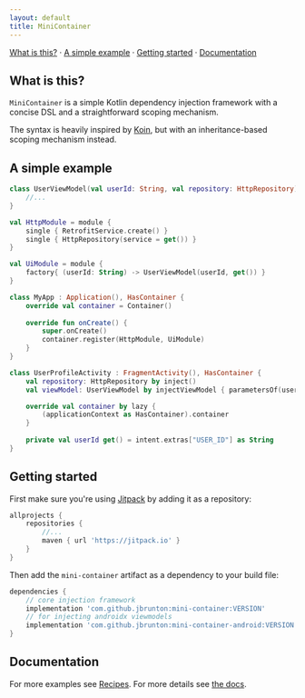 ```yaml
---
layout: default
title: MiniContainer
---
```


<a href="#what-is-this">What is this?</a> &middot;
<a href="#a-simple-example">A simple example</a> &middot;
<a href="#getting-started">Getting started</a> &middot;
<a href="#documentation">Documentation</a>

## What is this?

`MiniContainer` is a simple Kotlin dependency injection framework with a concise DSL and a straightforward scoping mechanism.

The syntax is heavily inspired by [Koin](https://insert-koin.io/), but with an inheritance-based scoping mechanism instead.

## A simple example

```kotlin
class UserViewModel(val userId: String, val repository: HttpRepository) {
    //...
}

val HttpModule = module {
    single { RetrofitService.create() }
    single { HttpRepository(service = get()) }
}

val UiModule = module {
    factory{ (userId: String) -> UserViewModel(userId, get()) }
}

class MyApp : Application(), HasContainer {
    override val container = Container()
    
    override fun onCreate() {
        super.onCreate()
        container.register(HttpModule, UiModule)
    }
}

class UserProfileActivity : FragmentActivity(), HasContainer {
    val repository: HttpRepository by inject()
    val viewModel: UserViewModel by injectViewModel { parametersOf(userId) }

    override val container by lazy {
        (applicationContext as HasContainer).container
    }
    
    private val userId get() = intent.extras["USER_ID"] as String
}

```

## Getting started

First make sure you're using [Jitpack](https://jitpack.io/) by adding it as a repository:

```groovy
allprojects {
    repositories {
        //...
        maven { url 'https://jitpack.io' }
    }
}
```

Then add the `mini-container` artifact as a dependency to your build file:

```groovy
dependencies {
    // core injection framework
    implementation 'com.github.jbrunton:mini-container:VERSION'
    // for injecting androidx viewmodels
    implementation 'com.github.jbrunton:mini-container-android:VERSION'
}
```

## Documentation

For more examples see [Recipes](recipes). For more details see [the docs](dokka/mini-container).

